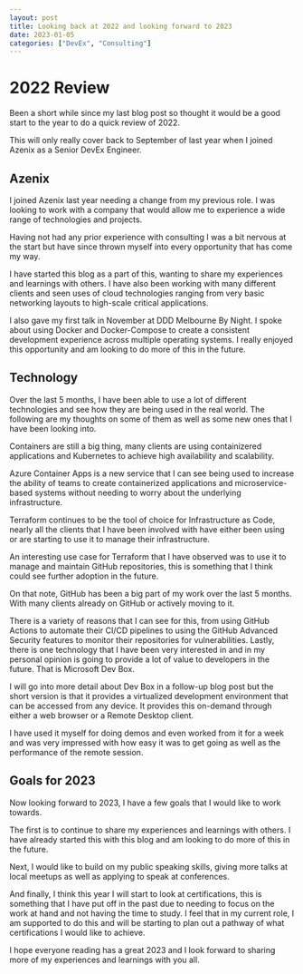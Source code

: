 ```yaml
---
layout: post
title: Looking back at 2022 and looking forward to 2023
date: 2023-01-05
categories: ["DevEx", "Consulting"]
---
```


# 2022 Review
Been a short while since my last blog post so thought it would be a good start to the year to do a quick review of 2022.

This will only really cover back to September of last year when I joined Azenix as a Senior DevEx Engineer.

## Azenix
I joined Azenix last year needing a change from my previous role. I was looking to work with a company that would allow me to experience a wide range of technologies and projects. 

Having not had any prior experience with consulting I was a bit nervous at the start but have since thrown myself into every opportunity that has come my way. 

I have started this blog as a part of this, wanting to share my experiences and learnings with others. I have also been working with many different clients and seen uses of cloud technologies ranging from very basic networking layouts to high-scale critical applications.

I also gave my first talk in November at DDD Melbourne By Night. I spoke about using Docker and Docker-Compose to create a consistent development experience across multiple operating systems. I really enjoyed this opportunity and am looking to do more of this in the future.

## Technology
Over the last 5 months, I have been able to use a lot of different technologies and see how they are being used in the real world. The following are my thoughts on some of them as well as some new ones that I have been looking into.

Containers are still a big thing, many clients are using containizered applications and Kubernetes to achieve high availability and scalability. 

Azure Container Apps is a new service that I can see being used to increase the ability of teams to create containerized applications and microservice-based systems without needing to worry about the underlying infrastructure.

Terraform continues to be the tool of choice for Infrastructure as Code, nearly all the clients that I have been involved with have either been using or are starting to use it to manage their infrastructure.

An interesting use case for Terraform that I have observed was to use it to manage and maintain GitHub repositories, this is something that I think could see further adoption in the future.

On that note, GitHub has been a big part of my work over the last 5 months. With many clients already on GitHub or actively moving to it. 

There is a variety of reasons that I can see for this, from using GitHub Actions to automate their CI/CD pipelines to using the GitHub Advanced Security features to monitor their repositories for vulnerabilities.
Lastly, there is one technology that I have been very interested in and in my personal opinion is going to provide a lot of value to developers in the future. That is Microsoft Dev Box.

I will go into more detail about Dev Box in a follow-up blog post but the short version is that it provides a virtualized development environment that can be accessed from any device. It provides this on-demand through either a web browser or a Remote Desktop client.

I have used it myself for doing demos and even worked from it for a week and was very impressed with how easy it was to get going as well as the performance of the remote session. 

## Goals for 2023
Now looking forward to 2023, I have a few goals that I would like to work towards.

The first is to continue to share my experiences and learnings with others. I have already started this with this blog and am looking to do more of this in the future.

Next, I would like to build on my public speaking skills, giving more talks at local meetups as well as applying to speak at conferences.

And finally, I think this year I will start to look at certifications, this is something that I have put off in the past due to needing to focus on the work at hand and not having the time to study. I feel that in my current role, I am supported to do this and will be starting to plan out a pathway of what certifications I would like to achieve.

I hope everyone reading has a great 2023 and I look forward to sharing more of my experiences and learnings with you all.